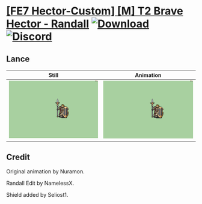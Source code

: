 # [\[FE7 Hector-Custom\] \[M\] T2 Brave Hector - Randall](./) [![Download](https://img.shields.io/badge/Download--red?style=social&logo=github)](https://minhaskamal.github.io/DownGit/#/home?url=https://github.com/Klokinator/FE-Repo/tree/main/Battle%20Animations%2FLords%20-%20Vanilla%20and%20Custom%2F%5BFE7%20Hector-Custom%5D%20%5BM%5D%20T2%20Brave%20Hector%20-%20Randall%2F2.%20Lance) [![Discord](https://img.shields.io/badge/Discord--blue?style=social&logo=discord)](https://discord.gg/C7VNGnyTPA)

## Lance

| Still | Animation |
| :---: | :-------: |
| ![Lance still](./Lance_000.png) | ![Lance](./Lance.gif) |

## Credit

Original animation by Nuramon.

Randall Edit by NamelessX.

Shield added by Seliost1.
